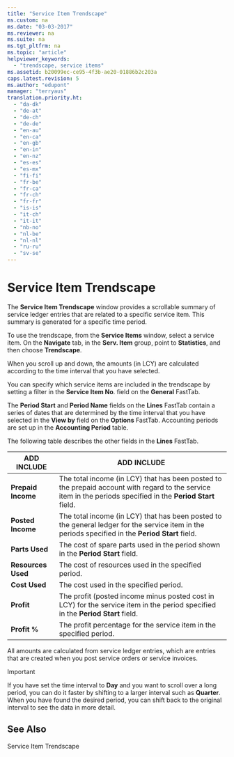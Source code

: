 ```yaml
---
title: "Service Item Trendscape"
ms.custom: na
ms.date: "03-03-2017"
ms.reviewer: na
ms.suite: na
ms.tgt_pltfrm: na
ms.topic: "article"
helpviewer_keywords: 
  - "trendscape, service items"
ms.assetid: b20099ec-ce95-4f3b-ae20-01886b2c203a
caps.latest.revision: 5
ms.author: "edupont"
manager: "terryaus"
translation.priority.ht: 
  - "da-dk"
  - "de-at"
  - "de-ch"
  - "de-de"
  - "en-au"
  - "en-ca"
  - "en-gb"
  - "en-in"
  - "en-nz"
  - "es-es"
  - "es-mx"
  - "fi-fi"
  - "fr-be"
  - "fr-ca"
  - "fr-ch"
  - "fr-fr"
  - "is-is"
  - "it-ch"
  - "it-it"
  - "nb-no"
  - "nl-be"
  - "nl-nl"
  - "ru-ru"
  - "sv-se"
---
```

# Service Item Trendscape
The **Service Item Trendscape** window provides a scrollable summary of service ledger entries that are related to a specific service item. This summary is generated for a specific time period.  
  
 To use the trendscape, from the **Service Items** window, select a service item. On the **Navigate** tab, in the **Serv. Item** group, point to **Statistics**, and then choose **Trendscape**.  
  
 When you scroll up and down, the amounts \(in LCY\) are calculated according to the time interval that you have selected.  
  
 You can specify which service items are included in the trendscape by setting a filter in the **Service Item No**. field on the **General** FastTab.  
  
 The **Period Start** and **Period Name** fields on the **Lines** FastTab contain a series of dates that are determined by the time interval that you have selected in the **View by** field on the **Options** FastTab. Accounting periods are set up in the **Accounting Period** table.  
  
 The following table describes the other fields in the **Lines** FastTab.  
  
|ADD INCLUDE<!--[!INCLUDE[bp_tablefield](../ApplicationDesign/includes/bp_tablefield_md.md)]-->|ADD INCLUDE<!--[!INCLUDE[bp_tabledescription](../ApplicationDesign/includes/bp_tabledescription_md.md)]-->|  
|---------------------------------|---------------------------------------|  
|**Prepaid Income**|The total income \(in LCY\) that has been posted to the prepaid account with regard to the service item in the periods specified in the **Period Start** field.|  
|**Posted Income**|The total income \(in LCY\) that has been posted to the general ledger for the service item in the periods specified in the **Period Start** field.|  
|**Parts Used**|The cost of spare parts used in the period shown in the **Period Start** field.|  
|**Resources Used**|The cost of resources used in the specified period.|  
|**Cost Used**|The cost used in the specified period.|  
|**Profit**|The profit \(posted income minus posted cost in LCY\) for the service item in the period specified in the **Period Start** field.|  
|**Profit %**|The profit percentage for the service item in the specified period.|  
  
 All amounts are calculated from service ledger entries, which are entries that are created when you post service orders or service invoices.  
  
> [!IMPORTANT]  
>  If you have set the time interval to **Day** and you want to scroll over a long period, you can do it faster by shifting to a larger interval such as **Quarter**. When you have found the desired period, you can shift back to the original interval to see the data in more detail.  
  
## See Also  
 Service Item Trendscape
